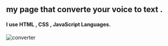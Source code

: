 
## my page that converte your voice to text . 
#### I use HTML , CSS , JavaScript Languages.
![converter](https://user-images.githubusercontent.com/74320579/181342782-89523c79-f1b6-4b0d-87c3-77b3c08d0a9c.png)

